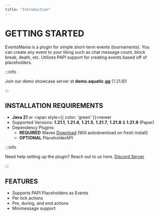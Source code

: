```yaml
---
title: "Introduction"
---
```

# GETTING STARTED
EventsMania is a plugin for simple short-term events (tournaments). You can create any event to your liking such as chat message count, block break, death, etc. Utilizes PAPI support for creating events based off of placeholders. 

:::info

Join our demo showcase server at **demo.aquatic.gg** (1.21.8)!

:::

## INSTALLATION REQUIREMENTS
- **Java 21** or <span style={{ color: 'green' }}>newer</span>
- Supported Versions: **1.21.1**, **1.21.4**, **1.21.5**, **1.21.7**, **1.21.8** & **1.21.9** (Paper)
- Dependency Plugins:
  - <Highlight color="red">**REQUIRED**</Highlight> Waves [Download](https://www.spigotmc.org/resources/waves-core-of-aquatic-plugins.119819/) (Will autodownload on fresh install) 
  - <Highlight color="#213b47">**OPTIONAL**</Highlight> PlaceholderAPI

:::info

Need help setting up the plugin? Reach out to us here. [Discord Server](https://discord.aquatic.gg)

:::

## FEATURES
  - Supports PAPI Placeholders as Events
  - Per tick actions
  - Pre, during, and end actions
  - Minimessage support
